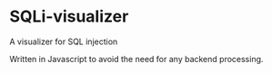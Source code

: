 # SQLi-visualizer
A visualizer for SQL injection

Written in Javascript to avoid the need for any backend processing.
